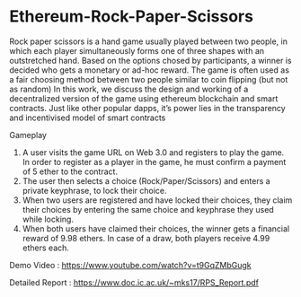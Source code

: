# Ethereum-Rock-Paper-Scissors

Rock paper scissors is a hand game usually played between two people, in which each player simultaneously
forms one of three shapes with an outstretched hand. Based on the options chosed by participants, a winner
is decided who gets a monetary or ad-hoc reward. The game is often used as a fair choosing method between
two people similar to coin flipping (but not as random)
In this work, we discuss the design and working of a decentralized version of the game using ethereum
blockchain and smart contracts. Just like other popular dapps, it’s power lies in the transparency and
incentivised model of smart contracts

Gameplay
1. A user visits the game URL on Web 3.0 and registers to play the game. In order to register as a player
in the game, he must confirm a payment of 5 ether to the contract.
2. The user then selects a choice (Rock/Paper/Scissors) and enters a private keyphrase, to lock their
choice.
3. When two users are registered and have locked their choices, they claim their choices by entering the
same choice and keyphrase they used while locking.
4. When both users have claimed their choices, the winner gets a financial reward of 9.98 ethers. In case
of a draw, both players receive 4.99 ethers each.

Demo Video :
https://www.youtube.com/watch?v=t9GqZMbGugk

Detailed Report :
https://www.doc.ic.ac.uk/~mks17/RPS_Report.pdf
